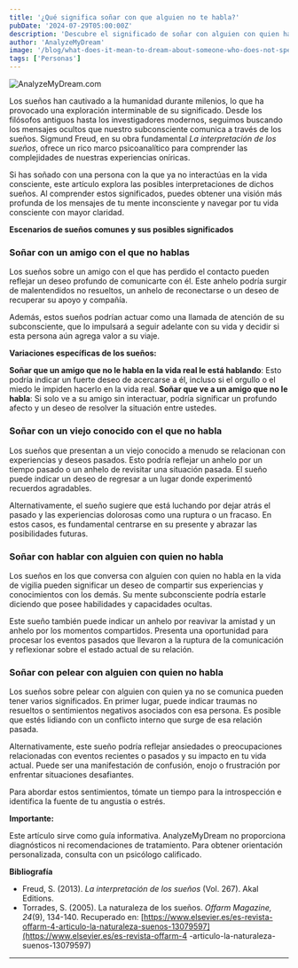 ```yaml
---
title: '¿Qué significa soñar con que alguien no te habla?'
pubDate: '2024-07-29T05:00:00Z'
description: 'Descubre el significado de soñar con alguien con quien has perdido el contacto y lo que tu subconsciente podría estar tratando de comunicarte.'
author: 'AnalyzeMyDream'
image: '/blog/what-does-it-mean-to-dream-about-someone-who-does-not-speak-to-you.jpeg'
tags: ['Personas']
---
```


![AnalyzeMyDream.com](/blog/what-does-it-mean-to-dream-about-someone-who-does-not-speak-to-you.jpeg)


Los sueños han cautivado a la humanidad durante milenios, lo que ha provocado una exploración interminable de su significado. Desde los filósofos antiguos hasta los investigadores modernos, seguimos buscando los mensajes ocultos que nuestro subconsciente comunica a través de los sueños. Sigmund Freud, en su obra fundamental *La interpretación de los sueños*, ofrece un rico marco psicoanalítico para comprender las complejidades de nuestras experiencias oníricas.

Si has soñado con una persona con la que ya no interactúas en la vida consciente, este artículo explora las posibles interpretaciones de dichos sueños. Al comprender estos significados, puedes obtener una visión más profunda de los mensajes de tu mente inconsciente y navegar por tu vida consciente con mayor claridad.

**Escenarios de sueños comunes y sus posibles significados**

### Soñar con un amigo con el que no hablas

Los sueños sobre un amigo con el que has perdido el contacto pueden reflejar un deseo profundo de comunicarte con él. Este anhelo podría surgir de malentendidos no resueltos, un anhelo de reconectarse o un deseo de recuperar su apoyo y compañía.

Además, estos sueños podrían actuar como una llamada de atención de su subconsciente, que lo impulsará a seguir adelante con su vida y decidir si esta persona aún agrega valor a su viaje. 

**Variaciones específicas de los sueños:**

**Soñar que un amigo que no le habla en la vida real le está hablando**: Esto podría indicar un fuerte deseo de acercarse a él, incluso si el orgullo o el miedo le impiden hacerlo en la vida real.
**Soñar que ve a un amigo que no le habla**: Si solo ve a su amigo sin interactuar, podría significar un profundo afecto y un deseo de resolver la situación entre ustedes.

### Soñar con un viejo conocido con el que no habla

Los sueños que presentan a un viejo conocido a menudo se relacionan con experiencias y deseos pasados. Esto podría reflejar un anhelo por un tiempo pasado o un anhelo de revisitar una situación pasada. El sueño puede indicar un deseo de regresar a un lugar donde experimentó recuerdos agradables.

Alternativamente, el sueño sugiere que está luchando por dejar atrás el pasado y las experiencias dolorosas como una ruptura o un fracaso. En estos casos, es fundamental centrarse en su presente y abrazar las posibilidades futuras.

### Soñar con hablar con alguien con quien no habla

Los sueños en los que conversa con alguien con quien no habla en la vida de vigilia pueden significar un deseo de compartir sus experiencias y conocimientos con los demás. Su mente subconsciente podría estarle diciendo que posee habilidades y capacidades ocultas.

Este sueño también puede indicar un anhelo por reavivar la amistad y un anhelo por los momentos compartidos. Presenta una oportunidad para procesar los eventos pasados ​​que llevaron a la ruptura de la comunicación y reflexionar sobre el estado actual de su relación.

### Soñar con pelear con alguien con quien no habla

Los sueños sobre pelear con alguien con quien ya no se comunica pueden tener varios significados. En primer lugar, puede indicar traumas no resueltos o sentimientos negativos asociados con esa persona. Es posible que estés lidiando con un conflicto interno que surge de esa relación pasada.

Alternativamente, este sueño podría reflejar ansiedades o preocupaciones relacionadas con eventos recientes o pasados ​​y su impacto en tu vida actual. Puede ser una manifestación de confusión, enojo o frustración por enfrentar situaciones desafiantes.

Para abordar estos sentimientos, tómate un tiempo para la introspección e identifica la fuente de tu angustia o estrés.

**Importante:**

Este artículo sirve como guía informativa. AnalyzeMyDream no proporciona diagnósticos ni recomendaciones de tratamiento. Para obtener orientación personalizada, consulta con un psicólogo calificado.

**Bibliografía**

* Freud, S. (2013). *La interpretación de los sueños* (Vol. 267). Akal Editions.
* Torrades, S. (2005). La naturaleza de los sueños. *Offarm Magazine, 24*(9), 134-140. Recuperado en: [https://www.elsevier.es/es-revista-offarm-4-articulo-la-naturaleza-suenos-13079597](https://www.elsevier.es/es-revista-offarm-4 -articulo-la-naturaleza-suenos-13079597)

---